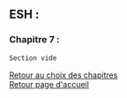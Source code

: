 ## ESH : <br />
### Chapitre 7 : <br />

``` markdown
Section vide
```

[Retour au choix des chapitres](https://vaihess.github.io/eshece1/esh) <br />
[Retour page d'accueil](https://vaihess.github.io/eshece1)
